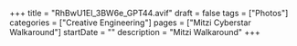 +++
title = "RhBwU1El_3BW6e_GPT44.avif"
draft = false
tags = ["Photos"]
categories = ["Creative Engineering"]
pages = ["Mitzi Cyberstar Walkaround"]
startDate = ""
description = "Mitzi Walkaround"
+++
